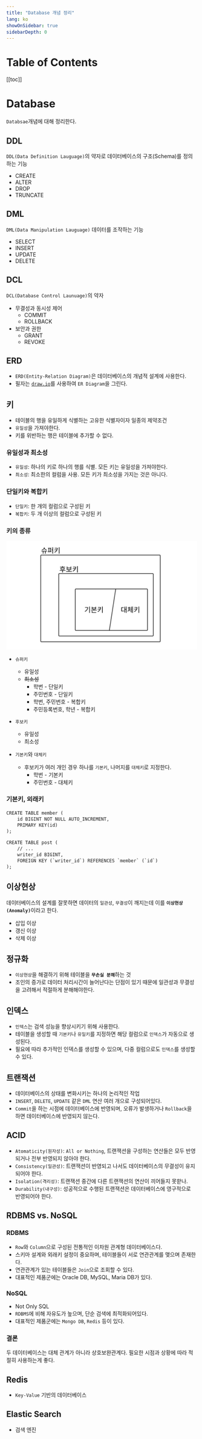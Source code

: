 ```yaml
---
title: "Database 개념 정리"
lang: ko
showOnSidebar: true
sidebarDepth: 0
---
```


# Table of Contents
[[toc]]

# Database
`Databsae`개념에 대해 정리한다.

## DDL
`DDL(Data Definition Lauguage)`의 약자로 데이터베이스의 구조(Schema)를 정의하는 기능
- CREATE
- ALTER
- DROP
- TRUNCATE

## DML
`DML(Data Manipulation Lauguage)` 데이터를 조작하는 기능
- SELECT
- INSERT
- UPDATE
- DELETE

## DCL
`DCL(Database Control Launuage)`의 약자
- 무결성과 동시성 제어
    - COMMIT
    - ROLLBACK
- 보안과 권한
    - GRANT
    - REVOKE

## ERD
- `ERD(Entity-Relation Diagram)`은 데이터베이스의 개념적 설계에 사용한다.
- 필자는 [`draw.io`](https://app.diagrams.net/)를 사용하여 `ER Diagram`을 그린다.

## 키
- 테이블의 행을 유일하게 식별하는 고유한 식별자이자 일종의 제약조건
- `유일성`을 가져야한다.
- 키를 위반하는 행은 테이블에 추가할 수 없다.

### 유일성과 최소성 
- `유일성`: 하나의 키로 하나의 행를 식별. 모든 키는 유일성을 가져야한다.
- `최소성`: 최소한의 컬럼을 사용. 모든 키가 최소성을 가지는 것은 아니다.

### 단일키와 복합키
- `단일키`: 한 개의 컬럼으로 구성된 키
- `복합키`: 두 개 이상의 컬럼으로 구성된 키

### 키의 종류
![](./db_interview/1.png)

- `슈퍼키`
    - 유일성
    - ~~최소성~~
        - 학번 - 단일키
        - 주민번호 - 단일키
        - 학번, 주민번호 - 복합키
        - 주민등록번호, 학년 - 복합키

- `후보키`
    - 유일성
    - 최소성

- `기본키`와 `대체키`
    - 후보키가 여러 개인 경우 하나를 `기본키`, 나머지를 `대체키`로 지정한다.
        - 학번 - 기본키
        - 주민번호 - 대체키

### 기본키, 외래키
``` sql{3}
CREATE TABLE member (
    id BIGINT NOT NULL AUTO_INCREMENT,
    PRIMARY KEY(id)
);
```
``` sql{3}
CREATE TABLE post (
    // ...
    writer_id BIGINT,
    FOREIGN KEY (`writer_id`) REFERENCES `member` (`id`)
);
```


## 이상현상
데이터베이스의 설계를 잘못하면 데이터의 `일관성`, `무결성`이 깨지는데 이를 <b>`이상현상(Anomaly)`</b>이라고 한다.
- 삽입 이상
- 갱신 이상
- 삭제 이상

## 정규화
- `이상현상`을 해결하기 위해 테이블을 <b>`무손실 분해`</b>하는 것
- 조인의 증가로 데이터 처리시간이 늘어난다는 단점이 있기 때문에 일관성과 무결성을 고려해서 적절하게 분해해야한다.

## 인덱스
- `인덱스`는 검색 성능을 향상시키기 위해 사용한다.
- 테이블을 생성할 때 `기본키`나 `유일키`를 지정하면 해당 컬럼으로 `인덱스`가 자동으로 생성된다.
- 필요에 따라 추가적인 인덱스를 생성할 수 있으며, 다중 컬럼으로도 `인덱스`를 생성할 수 있다.

## 트랜잭션
- 데이터베이스의 상태를 변화시키는 하나의 논리적인 작업
- `INSERT`, `DELETE`, `UPDATE` 같은 `DML` 연산 여러 개으로 구성되어있다.
- `Commit`을 하는 시점에 데이터베이스에 반영되며, 오류가 발생하거나 `Rollback`을 하면 데이터베이스에 반영되지 않는다.

## ACID
- `Atomaticity(원자성)`: `All or Nothing`, 트랜잭션을 구성하는 연산들은 모두 반영되거나 전부 반영되지 않아야 한다.
- `Consistency(일관성)`: 트랜잭션이 반영되고 나서도 데이터베이스의 무결성이 유지되어야 한다.
- `Isolation(격리성)`: 트랜잭션 중간에 다른 트랜잭션의 연산이 끼어들지 못핟나. 
- `Durability(내구성)`: 성공적으로 수행된 트랜잭션은 데이터베이스에 영구적으로 반영되어야 한다.

## RDBMS vs. NoSQL
### RDBMS
- `Row`와 `Column`으로 구성된 전통적인 이차원 관계형 데이터베이스다.
- 스키마 설계와 외래키 설정이 중요하며, 테이블들이 서로 연관관계를 맺으며 존재한다.
- 연관관계가 있는 테이블들은 `Join`으로 조회할 수 있다.
- 대표적인 제품군에는 Oracle DB, MySQL, Maria DB가 있다.

### NoSQL
- Not Only SQL
- `RDBMS`에 비해 자유도가 높으며, 단순 검색에 최적화되어있다.
- 대표적인 제품군에는 `Mongo DB`, `Redis` 등이 있다.

### 결론
두 데이터베이스는 대체 관계가 아니라 상호보완관계다. 필요한 시점과 상황에 따라 적절히 사용하는게 좋다.

## Redis
- `Key-Value` 기반의 데이터베이스


## Elastic Search
- 검색 엔진
